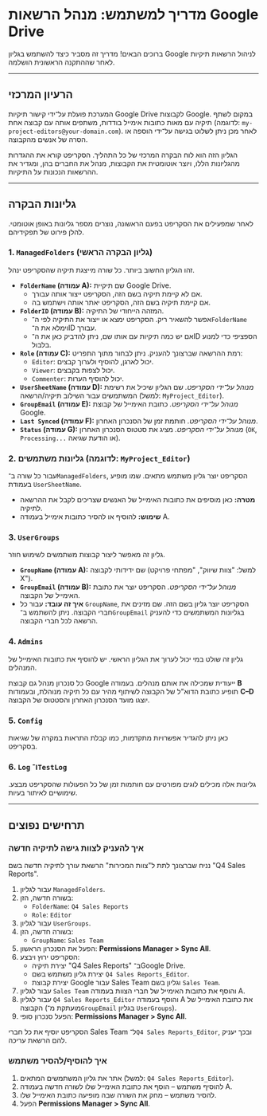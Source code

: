 # מדריך למשתמש: מנהל הרשאות Google Drive

ברוכים הבאים! מדריך זה מסביר כיצד להשתמש בגליון Google לניהול הרשאות תיקיות לאחר שההתקנה הראשונית הושלמה.

---

## הרעיון המרכזי

המערכת פועלת על־ידי קישור תיקיות Google Drive לקבוצות Google. במקום לשתף תיקיה עם מאות כתובות אימייל בודדות, משתפים אותה עם קבוצה אחת (לדוגמה: `my-project-editors@your-domain.com`). לאחר מכן ניתן לשלוט בגישה על־ידי הוספה או הסרה של אנשים מהקבוצה.

הגליון הזה הוא לוח הבקרה המרכזי של כל התהליך. הסקריפט קורא את ההגדרות מהגליונות הללו, ויוצר אוטומטית את הקבוצות, מנהל את החברים בהן, ומגדיר את ההרשאות הנכונות על התיקיות.

---

## גליונות הבקרה

לאחר שמפעילים את הסקריפט בפעם הראשונה, נוצרים מספר גליונות באופן אוטומטי. להלן פירוט של תפקידיהם.

### 1. `ManagedFolders` (גליון הבקרה הראשי)

זהו הגליון החשוב ביותר. כל שורה מייצגת תיקיה שהסקריפט ינהל.

* **`FolderName` (עמודה A):** שם תיקיית Google Drive. 
  * אם לא קיימת תיקיה בשם הזה, הסקריפט ייצור אותה עבורך.
  * אם קיימת תיקיה בשם הזה, הסקריפט יאתר אותה וישתמש בה.
* **`FolderID` (עמודה B):** המזהה הייחודי של התיקיה. 
  * אפשר להשאיר ריק. הסקריפט ימצא או ייצור את התיקיה לפי ה־`FolderName` וימלא את ה־ID עבורך.
  * אם יש כמה תיקיות עם אותו שם, ניתן להדביק כאן את ה־ID הספציפי כדי למנוע בלבול.
* **`Role` (עמודה C):** רמת ההרשאה שברצונך להעניק. ניתן לבחור מתוך התפריט:
  * `Editor`: יכול לארגן, להוסיף ולערוך קבצים.
  * `Viewer`: יכול לצפות בקבצים.
  * `Commenter`: יכול להוסיף הערות.
* **`UserSheetName` (עמודה D):** *מנוהל על־ידי הסקריפט.* שם הגליון שיכיל את רשימת המשתמשים עבור השילוב תיקיה/הרשאה (למשל: `MyProject_Editor`).
* **`GroupEmail` (עמודה E):** *מנוהל על־ידי הסקריפט.* כתובת האימייל של קבוצת Google.
* **`Last Synced` (עמודה F):** *מנוהל על־ידי הסקריפט.* חותמת זמן של הסנכרון האחרון.
* **`Status` (עמודה G):** *מנוהל על־ידי הסקריפט.* מציג את סטטוס הסנכרון האחרון (`OK`, `Processing...` או הודעת שגיאה).

### 2. גליונות משתמשים (לדוגמה: `MyProject_Editor`)

עבור כל שורה ב־`ManagedFolders`, הסקריפט יוצר גליון משתמש מתאים. שמו מופיע בעמודת `UserSheetName`.

* **מטרה:** כאן מוסיפים את כתובות האימייל של האנשים שצריכים לקבל את ההרשאה לתיקיה.
* **שימוש:** להוסיף או להסיר כתובות אימייל בעמודה A.

### 3. `UserGroups`

גליון זה מאפשר ליצור קבוצות משתמשים לשימוש חוזר.

* **`GroupName` (עמודה A):** שם ידידותי לקבוצה (למשל: "צוות שיווק", "מפתחי פרויקט X").
* **`GroupEmail` (עמודה B):** *מנוהל על־ידי הסקריפט.* הסקריפט יוצר את כתובת האימייל של הקבוצה.
* **איך זה עובד:** עבור כל `GroupName`, הסקריפט יוצר גליון בשם הזה. שם מזינים את חברי הקבוצה. ניתן להשתמש ב־`GroupEmail` בגליונות המשתמשים כדי להעניק הרשאה לכל חברי הקבוצה.

### 4. `Admins`

גליון זה שולט במי יכול לערוך את הגליון הראשי. יש להוסיף את כתובות האימייל של המנהלים.

כל סנכרון מנהל גם קבוצת Google ייעודית שמכילה את אותם מנהלים. בעמודה **B** תופיע כתובת הדוא"ל של הקבוצה לשיתוף מהיר עם כל תיקיה מנוהלת, ובעמודות **C–D** יוצגו מועד הסנכרון האחרון והסטטוס של הקבוצה.

### 5. `Config`

כאן ניתן להגדיר אפשרויות מתקדמות, כמו קבלת התראות במקרה של שגיאות בסקריפט.

### 6. `Log` ו־`TestLog`

גליונות אלה מכילים לוגים מפורטים עם חותמות זמן של כל הפעולות שהסקריפט מבצע. שימושיים לאיתור בעיות.

---

## תרחישים נפוצים

### איך להעניק לצוות גישה לתיקיה חדשה

נניח שברצונך לתת ל"צוות המכירות" הרשאת עורך לתיקיה חדשה בשם "Q4 Sales Reports".

1. עבור לגליון `ManagedFolders`.
2. בשורה חדשה, הזן:
   * `FolderName`: `Q4 Sales Reports`
   * `Role`: `Editor`
3. עבור לגליון `UserGroups`.
4. בשורה חדשה, הזן:
   * `GroupName`: `Sales Team`
5. הפעל את הסנכרון הראשון: **Permissions Manager > Sync All**.
6. הסקריפט ירוץ ויבצע:
   * יצירת תיקיה "Q4 Sales Reports" ב־Google Drive.
   * יצירת גליון משתמש בשם `Q4 Sales Reports_Editor`.
   * יצירת קבוצת Google עבור Sales Team וגליון בשם `Sales Team`.
7. עבור לגליון `Sales Team` והוסף את כתובות האימייל של חברי הצוות בעמודה A.
8. עבור לגליון `Q4 Sales Reports_Editor` והוסף בעמודה A את כתובת האימייל של הקבוצה (מועתקת מ־`GroupEmail` בגליון `UserGroups`).
9. הפעל סנכרון סופי: **Permissions Manager > Sync All**.

הסקריפט יוסיף את כל חברי Sales Team ל־`Q4 Sales Reports_Editor`, ובכך יעניק להם הרשאת עריכה.

### איך להוסיף/להסיר משתמש

1. אתר את גליון המשתמשים המתאים (למשל: `Q4 Sales Reports_Editor`).
2. להוסיף משתמש – הוסף את כתובת האימייל שלו לשורה חדשה בעמודה A.
3. להסיר משתמש – מחק את השורה שבה מופיעה כתובת האימייל שלו.
4. הפעל **Permissions Manager > Sync All**.
